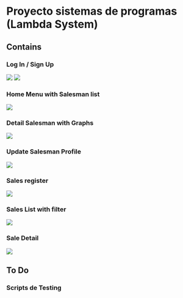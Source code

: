 # Proyecto sistemas de programas (Lambda System)

## Contains
### Log In / Sign Up

![](README_IMAGES/login)
![](README_IMAGES/signup)


### Home Menu with Salesman list
![](README_IMAGES/home)

### Detail Salesman with Graphs
![](README_IMAGES/detail_salesman)


### Update Salesman Profile
![](README_IMAGES/update_salesman)


### Sales register
![](README_IMAGES/register_sales)


### Sales List with filter
![](README_IMAGES/search_sales)


### Sale Detail
![](README_IMAGES/detail_sale)


## To Do
### Scripts de Testing
